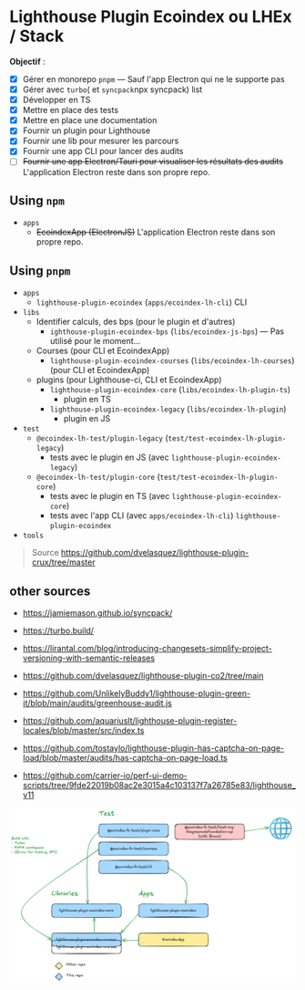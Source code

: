 # Lighthouse Plugin Ecoindex ou LHEx / Stack

**Objectif** :

- [x] Gérer en monorepo `pnpm` — Sauf l'app Electron qui ne le supporte pas
- [x] Gérer avec `turbo`( et `syncpack`npx syncpack) list
- [x] Développer en TS
- [x] Mettre en place des tests
- [x] Mettre en place une documentation
- [x] Fournir un plugin pour Lighthouse
- [x] Fournir une lib pour mesurer les parcours
- [x] Fournir une app CLI pour lancer des audits
- [ ] ~~Fournir une app Electron/Tauri pour visualiser les résultats des audits~~ L'application Electron reste dans son propre repo.

## Using `npm`

- `apps`
  - ~~EcoindexApp (ElectronJS)~~ L'application Electron reste dans son propre repo.

## Using `pnpm`

- `apps`
  - `lighthouse-plugin-ecoindex` (`apps/ecoindex-lh-cli`) CLI
- `libs`
  - Identifier calculs, des bps (pour le plugin et d'autres)
    - `ighthouse-plugin-ecoindex-bps` (`libs/ecoindex-js-bps`) — Pas utilisé pour le moment...
  - Courses (pour CLI et EcoindexApp)
    - `lighthouse-plugin-ecoindex-courses` (`libs/ecoindex-lh-courses`) (pour CLI et EcoindexApp)
  - plugins (pour Lighthouse-ci, CLI et EcoindexApp)
    - `lighthouse-plugin-ecoindex-core` (`libs/ecoindex-lh-plugin-ts`)
      - plugin en TS
    - `lighthouse-plugin-ecoindex-legacy` (`libs/ecoindex-lh-plugin`)
      - plugin en JS
- `test`
  - `@ecoindex-lh-test/plugin-legacy` (`test/test-ecoindex-lh-plugin-legacy`)
    - tests avec le plugin en JS (avec `lighthouse-plugin-ecoindex-legacy`)
  - `@ecoindex-lh-test/plugin-core` (`test/test-ecoindex-lh-plugin-core`)
    - tests avec le plugin en TS (avec `lighthouse-plugin-ecoindex-core`)
    - tests avec l'app CLI (avec `apps/ecoindex-lh-cli`) `lighthouse-plugin-ecoindex`
- `tools`

> Source https://github.com/dvelasquez/lighthouse-plugin-crux/tree/master

## other sources

- https://jamiemason.github.io/syncpack/
- https://turbo.build/

- https://lirantal.com/blog/introducing-changesets-simplify-project-versioning-with-semantic-releases
- https://github.com/dvelasquez/lighthouse-plugin-co2/tree/main
- https://github.com/UnlikelyBuddy1/lighthouse-plugin-green-it/blob/main/audits/greenhouse-audit.js
- https://github.com/aquariuslt/lighthouse-plugin-register-locales/blob/master/src/index.ts
- https://github.com/tostaylo/lighthouse-plugin-has-captcha-on-page-load/blob/master/audits/has-captcha-on-page-load.ts
- https://github.com/carrier-io/perf-ui-demo-scripts/tree/9fde22019b08ac2e3015a4c103137f7a26785e83/lighthouse_v11

![documentation](./stack.excalidraw.png)
